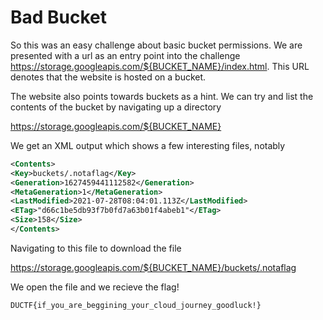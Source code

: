 # Bad Bucket

So this was an easy challenge about basic bucket permissions. We are presented with a url as an entry point into the challenge https://storage.googleapis.com/${BUCKET_NAME}/index.html. This URL denotes that the website is hosted on a bucket.

The website also points towards buckets as a hint. We can try and list the contents of the bucket by navigating up a directory 

https://storage.googleapis.com/${BUCKET_NAME}

We get an XML output which shows a few interesting files, notably

```xml
<Contents>
<Key>buckets/.notaflag</Key>
<Generation>1627459441112582</Generation>
<MetaGeneration>1</MetaGeneration>
<LastModified>2021-07-28T08:04:01.113Z</LastModified>
<ETag>"d66c1be5db93f7b0fd7a63b01f4abeb1"</ETag>
<Size>158</Size>
</Contents>
```

Navigating to this file to download the file 

https://storage.googleapis.com/${BUCKET_NAME}/buckets/.notaflag

We open the file and we recieve the flag!

`DUCTF{if_you_are_beggining_your_cloud_journey_goodluck!}`